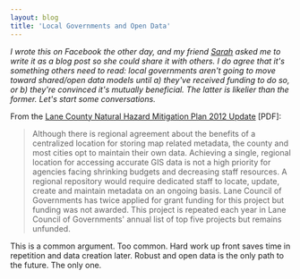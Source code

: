 ```yaml
---
layout: blog
title: 'Local Governments and Open Data'
---
```


_I wrote this on Facebook the other day, and my friend [Sarah](http://twitter.com/mapadelphia) asked me to write it as a blog post so she could share it with others. I do agree that it's something others need to read: local governments aren't going to move toward shared/open data models until a) they've received funding to do so, or b) they're convinced it's mutually beneficial. The latter is likelier than the former. Let's start some conversations._

From the [Lane County Natural Hazard Mitigation Plan 2012 Update](http://www.lanecounty.org/departments/sheriff/office/emermgmt/documents/nhmp2011femareview2.pdf) [PDF]:

<blockquote>
  <p>Although there is regional agreement about the benefits of a centralized location for storing map related metadata, the county and most cities opt to maintain their own data. Achieving a single, regional location for accessing accurate GIS data is not a high priority for agencies facing shrinking budgets and decreasing staff resources. A regional repository would require dedicated staff to locate, update, create and maintain metadata on an ongoing basis. Lane Council of Governments has twice applied for grant funding for this project but funding was not awarded. This project is repeated each year in Lane Council of Governments' annual list of top five projects but remains unfunded.</p>
</blockquote>

This is a common argument. Too common. Hard work up front saves time in repetition and data creation later. Robust and open data is the only path to the future. The only one.